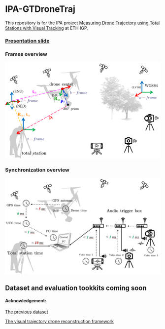 # IPA-GTDroneTraj
This repository is for the IPA project [Measuring Drone Trajectory using Total Stations with Visual Tracking](https://sirop.org/app/f76aed5f-95af-43db-a302-47ae994b03be) at ETH IGP.

### [Presentation slide](https://github.com/YuePanEdward/IPA-GTDroneTraj/blob/main/doc/ipa-presentation-1217.pdf)

### Frames overview
 ![alt text](doc/frames.png)

### Synchronization overview
 ![alt text](doc/sync.png)
  
## Dataset and evaluation tookkits coming soon

#### Acknowledgement:
[The previous dataset](https://github.com/CenekAlbl/drone-tracking-datasets)

[The visual trajectory drone reconstruction framework](https://github.com/CenekAlbl/mvus)
